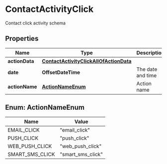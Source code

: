 

# ContactActivityClick

Contact click activity schema

## Properties

| Name | Type | Description | Notes |
|------------ | ------------- | ------------- | -------------|
|**actionData** | [**ContactActivityClickAllOfActionData**](ContactActivityClickAllOfActionData.md) |  |  [optional] |
|**date** | **OffsetDateTime** | The date and time |  [optional] |
|**actionName** | [**ActionNameEnum**](#ActionNameEnum) | Action name |  [optional] |



## Enum: ActionNameEnum

| Name | Value |
|---- | -----|
| EMAIL_CLICK | &quot;email_click&quot; |
| PUSH_CLICK | &quot;push_click&quot; |
| WEB_PUSH_CLICK | &quot;web_push_click&quot; |
| SMART_SMS_CLICK | &quot;smart_sms_click&quot; |



